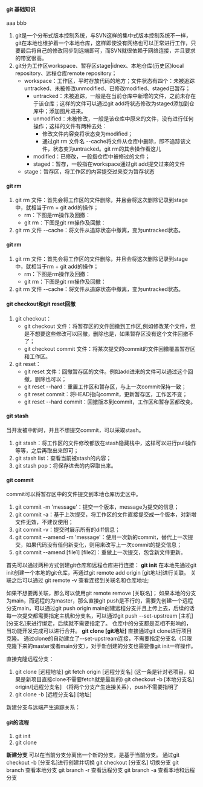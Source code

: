 #### git 基础知识
aaa
bbb
1. git是一个分布式版本控制系统，与SVN这样的集中式版本控制系统不一样，git在本地也维护着一个本地仓库，这样即使没有网络也可以正常进行工作，只要最后将自己的修改同步到远端即可，而SVN就很依赖于网络连接，并且要求的带宽很高。
2. git分为工作区workspace、暂存区stage|idnex、本地仓库(历史区)local repository、远程仓库remote repository；
    + workspace：工作区，平时存放代码的地方；文件状态有四个：未被追踪untracked、未被修改unmodified、已修改modified、staged已暂存；
        - untracked：未被追踪，一般是在当前仓库中新增的文件，之前未存在于该仓库；这样的文件可以通过git add将状态修改为staged添加到仓库中；添加图片进来。
        - unmodified：未被修改，一般是该仓库中原来的文件，没有进行任何操作；这样的文件有两种去处：
            + 修改文件内容变将状态变为modified；
            + 通过git rm 文件名 --cache将文件从仓库中删除，即不追踪该文件，状态变为untracked。git rm的其余操作看这儿
        - modified：已修改，一般指仓库中被修过的文件；
        - staged：暂存，一般指在workspace通过git add提交过来的文件
    + stage：暂存区，将工作区的内容提交过来变为暂存状态

#### git rm
1. git rm 文件：首先会将工作区的文件删除，并且会将这次删除记录到stage中，就相当于rm + git add的操作；
    + rm：下图是rm操作及回撤：
    + git rm：下图是git rm操作及回撤：
2. git rm 文件 --cache：将文件从追踪状态中撤离，变为untracked状态。

#### git rm
1. git rm 文件：首先会将工作区的文件删除，并且会将这次删除记录到stage中，就相当于rm + git add的操作；
    + rm：下图是rm操作及回撤：
    + git rm：下图是git rm操作及回撤：
2. git rm 文件 --cache：将文件从追踪状态中撤离，变为untracked状态。

#### git checkout和git reset回撤
1. git checkout：
    + git checkout 文件：将暂存区的文件回撤到工作区,例如修改某个文件，但是不想要这些修改可以回撤，删除也是，如果暂存区没有这个文件回撤不了；
    + git checkout commit 文件：将某次提交的commit的文件回撤覆盖暂存区和工作区。
2. git reset：
    + git reset 文件：回撤暂存区的文件。例如add进来的文件可以通过这个回撤，删除也可以；
    + git reset --hard：重置工作区和暂存区，与上一次commit保持一致；
    + git reset commit：将HEAD指向commit，更新暂存区，工作区不变；
    + git reset --hard commit：回撤版本到commit，工作区和暂存区都改变。
#### git stash
当开发被中断时，并且不想提交commit，可以采取stash。
1. git stash：将工作区的文件修改都放在stash隐藏栈中，这样可以进行pull操作等等，之后再取出来即可；
2. git stash list：查看当前被stash的内容；
2. git stash pop：将保存进去的内容取出来。

#### git commit
commit可以将暂存区中的文件提交到本地仓库历史区中。
1. git commit -m 'message'：提交一个版本，message为提交的信息；
2. git commit -a：基于上次提交，将工作区的文件直接提交成一个版本，对新增文件无效，不建议使用；
3. git commit -v：提交时展示所有的diff信息；
4. git commit --amend -m 'message'：使用一次新的commit，替代上一次提交，如果代码没有任何新变化，则用来改写上一次commit的提交信息；
5. git commit --amend [file1] [file2]：重做上一次提交，包含新文件更新。


首先可以通过两种方式创建git仓库和远程仓库进行连接：
**git init**
在本地先通过git init创建一个本地的git仓库，再通过git remote add origin [git地址]进行关联。
关联之后可以通过 git remote -v 查看连接到关联名和仓库地址;
<!-- TODO 将图片加进来 -->
如果不想要再关联，那么可以使用git remote remove [关联名]；
如果本地的分支为main，而远程的为master，那么直接git push是不行的，需要先创建一个远程分支main，可以通过git push origin main创建远程分支并且上传上去，后续的话每一次提交都需要指定主机和分支名，可以通过git push --set-upstream [主机] [分支名]来进行绑定，后续就不需要指定了。
仓库中的分支都是互相不影响的，当功能开发完成可以进行合并。
**git clone [git地址]**
直接通过git clone进行项目克隆。
通过clone的自动建立了--set-upstream连接，不需要指定分支名（只限克隆下来的master或者main分支），对于新创建的分支也需要像git init一样操作。

直接克隆远程分支：

1. git clone [远程地址] 
   git fetch origin [远程分支名] (这一条是针对老项目，如果是新项目直接clone不需要fetch就是最新的)
    git checkout -b [本地分支名] origin/[远程分支名] （将两个分支产生连接关系），push不需要指明了
2. git clone -b [远程分支名] [地址]

新建分支与远端产生追踪关系：

#### git的流程
1. git init 
2. git clone 



**新建分支**
可以在当前分支分离出一个新的分支，是基于当前分支。
通过git checkout -b [分支名]进行创建并切换
git checkout [分支名] 切换分支
git branch 查看本地分支
git branch -r 查看远程分支
git branch -a 查看本地和远程分支
